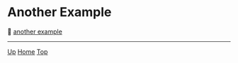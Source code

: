 # Another Example

<link rel="stylesheet" href="https://use.fontawesome.com/releases/v5.7.2/css/all.css" integrity="sha384-fnmOCqbTlWIlj8LyTjo7mOUStjsKC4pOpQbqyi7RrhN7udi9RwhKkMHpvLbHG9Sr" crossorigin="anonymous">


📄 [another example](another%20example)


---
[<i class="fas fa-arrow-circle-up"></i> Up](../index)
[<i class="fas fa-home"></i> Home](/index)
<a href="#top"><i class="fas fa-asterisk"></i> Top</a>